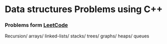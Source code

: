 # Data structures Problems using C++
### Problems form [LeetCode](https://leetcode.com/problemset/)
Recursion/
arrays/
linked-lists/
stacks/
trees/
graphs/
heaps/
queues
